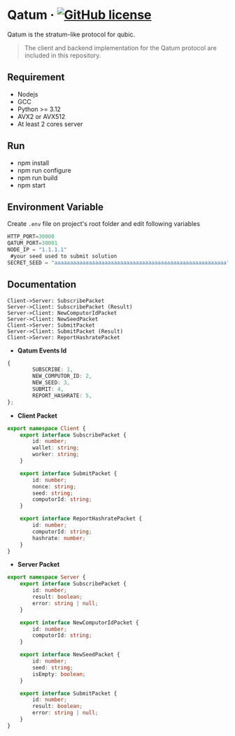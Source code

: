 # Qatum &middot; [![GitHub license](https://img.shields.io/badge/license-MIT-blue.svg)]()

Qatum is the stratum-like protocol for qubic.

> The client and backend implementation for the Qatum protocol are included in this repository.

## Requirement

-   Nodejs
-   GCC
-   Python >= 3.12
-   AVX2 or AVX512
-   At least 2 cores server

## Run

-   npm install
-   npm run configure
-   npm run build
-   npm start

## Environment Variable

Create `.env` file on project's root folder and edit following variables

```ts
HTTP_PORT=30000
QATUM_PORT=30001
NODE_IP = "1.1.1.1"
 #your seed used to submit solution
SECRET_SEED = "aaaaaaaaaaaaaaaaaaaaaaaaaaaaaaaaaaaaaaaaaaaaaaaaaaaaaaa"
```

## Documentation

```seq
Client->Server: SubscribePacket
Server->Client: SubscribePacket (Result)
Server->Client: NewComputorIdPacket
Server->Client: NewSeedPacket
Client->Server: SubmitPacket
Server->Client: SubmitPacket (Result)
Client->Server: ReportHashratePacket
```

-   **Qatum Events Id**

```ts
{
        SUBSCRIBE: 1,
        NEW_COMPUTOR_ID: 2,
        NEW_SEED: 3,
        SUBMIT: 4,
        REPORT_HASHRATE: 5,
};
```

-   **Client Packet**

```ts
export namespace Client {
    export interface SubscribePacket {
        id: number;
        wallet: string;
        worker: string;
    }

    export interface SubmitPacket {
        id: number;
        nonce: string;
        seed: string;
        computorId: string;
    }

    export interface ReportHashratePacket {
        id: number;
        computorId: string;
        hashrate: number;
    }
}
```

-   **Server Packet**

```ts
export namespace Server {
    export interface SubscribePacket {
        id: number;
        result: boolean;
        error: string | null;
    }

    export interface NewComputorIdPacket {
        id: number;
        computorId: string;
    }

    export interface NewSeedPacket {
        id: number;
        seed: string;
        isEmpty: boolean;
    }

    export interface SubmitPacket {
        id: number;
        result: boolean;
        error: string | null;
    }
}
```
